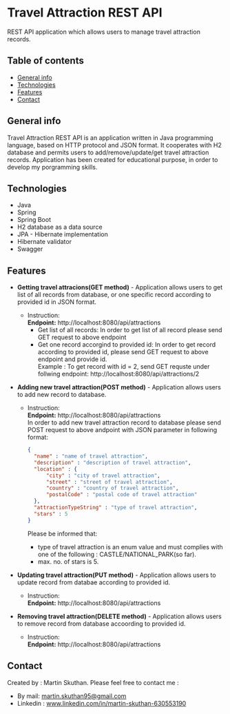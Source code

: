 # Travel Attraction REST API
REST API application which allows users to manage travel attraction records.

## Table of contents
* [General info](#general-info)
* [Technologies](#technologies)
* [Features](#features)
* [Contact](#contact)

## General info
Travel Attraction REST API is an application written in Java programming language, based on HTTP protocol and JSON format. It cooperates with H2 database and permits users to add/remove/update/get travel attraction records.
Application has been created for educational purpose, in order to develop my porgramming skills.


## Technologies
* Java
* Spring
* Spring Boot
* H2 database as a data source
* JPA - Hibernate implementation
* Hibernate validator
* Swagger

## Features
* **Getting travel attracions(GET method)** - Application allows users to get list of all records from database, or one specific record according to provided id in JSON format.

  * Instruction:<br>
  **Endpoint:** http://localhost:8080/api/attractions <br>
    *   Get list of all records: In order to get list of all record please send GET request to above endpoint<br>
    *   Get one record accorgind to provided id: In order to get record according to provided id, please send GET request to above endpoint and provide id.<br>
    Example : To get record with id = 2, send GET requste under follwing endpoint: http://localhost:8080/api/attractions/2
    
* **Adding new travel attraction(POST method)** - Application allows users to add new record to database.

  * Instruction:<br>
  **Endpoint:** http://localhost:8080/api/attractions <br>
    In order to add new travel attraction record to database please send POST request to above andpoint with JSON parameter in following format:
    
    ```json
    {
      "name" : "name of travel attraction",
      "description" : "description of travel attraction",
      "location" : {
          "city" : "city of travel attraction",
          "street" : "street of travel attraction",
          "country" : "country of travel attraction",
          "postalCode" : "postal code of travel attraction"
      },
      "attractionTypeString" : "type of travel attraction",
      "stars" : 5
    }
    ```
    
    Please be informed that:<br>
    - type of travel attraction is an enum value and must complies with one of the following : CASTLE/NATIONAL_PARK(so far).<br>
    - max. no. of stars is 5.
                                                             
* **Updating travel attraction(PUT method)** - Application allows users to update record from databae according to provided id.
  
  * Instruction:<br>
  **Endpoint:** http://localhost:8080/api/attractions <br>



* **Removing travel attraction(DELETE method)** - Application allows users to remove record from database accoording to provided id.

  * Instruction:<br>
  **Endpoint:** http://localhost:8080/api/attractions <br>





## Contact
Created by : Martin Skuthan. Please feel free to contact me :
* By mail: martin.skuthan95@gmail.com
* Linkedin : www.linkedin.com/in/martin-skuthan-630553190
